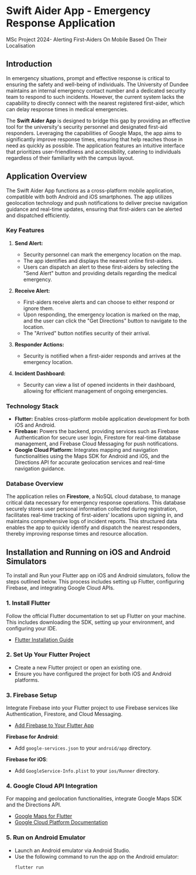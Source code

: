 # Swift Aider App - Emergency Response Application
MSc Project 2024- Alerting First-Aiders On Mobile Based On Their Localisation

## Introduction

In emergency situations, prompt and effective response is critical to ensuring the safety and well-being of individuals. The University of Dundee maintains an internal emergency contact number and a dedicated security team to respond to such incidents. However, the current system lacks the capability to directly connect with the nearest registered first-aider, which can delay response times in medical emergencies.

The **Swift Aider App** is designed to bridge this gap by providing an effective tool for the university's security personnel and designated first-aid responders. Leveraging the capabilities of Google Maps, the app aims to significantly improve response times, ensuring that help reaches those in need as quickly as possible. The application features an intuitive interface that prioritizes user-friendliness and accessibility, catering to individuals regardless of their familiarity with the campus layout.

## Application Overview

The Swift Aider App functions as a cross-platform mobile application, compatible with both Android and iOS smartphones. The app utilizes geolocation technology and push notifications to deliver precise navigation guidance and real-time updates, ensuring that first-aiders can be alerted and dispatched efficiently.

### Key Features

1. **Send Alert:**
   - Security personnel can mark the emergency location on the map.
   - The app identifies and displays the nearest online first-aiders.
   - Users can dispatch an alert to these first-aiders by selecting the "Send Alert" button and providing details regarding the medical emergency.

2. **Receive Alert:**
   - First-aiders receive alerts and can choose to either respond or ignore them.
   - Upon responding, the emergency location is marked on the map, and the user can click the "Get Directions" button to navigate to the location.
   - The "Arrived" button notifies security of their arrival.

3. **Responder Actions:**
   - Security is notified when a first-aider responds and arrives at the emergency location.

4. **Incident Dashboard:**
   - Security can view a list of opened incidents in their dashboard, allowing for efficient management of ongoing emergencies.

### Technology Stack

- **Flutter:** Enables cross-platform mobile application development for both iOS and Android.
- **Firebase:** Powers the backend, providing services such as Firebase Authentication for secure user login, Firestore for real-time database management, and Firebase Cloud Messaging for push notifications.
- **Google Cloud Platform:** Integrates mapping and navigation functionalities using the Maps SDK for Android and iOS, and the Directions API for accurate geolocation services and real-time navigation guidance.

### Database Overview

The application relies on **Firestore**, a NoSQL cloud database, to manage critical data necessary for emergency response operations. This database securely stores user personal information collected during registration, facilitates real-time tracking of first-aiders' locations upon signing in, and maintains comprehensive logs of incident reports. This structured data enables the app to quickly identify and dispatch the nearest responders, thereby improving response times and resource allocation.

## Installation and Running on iOS and Android Simulators

To install and Run your Flutter app on iOS and Android simulators, follow the steps outlined below. This process includes setting up Flutter, configuring Firebase, and integrating Google Cloud APIs.

### 1. Install Flutter
Follow the official Flutter documentation to set up Flutter on your machine. This includes downloading the SDK, setting up your environment, and configuring your IDE.

- [Flutter Installation Guide](https://docs.flutter.dev/get-started/install)

### 2. Set Up Your Flutter Project
- Create a new Flutter project or open an existing one.
- Ensure you have configured the project for both iOS and Android platforms.

### 3. Firebase Setup
Integrate Firebase into your Flutter project to use Firebase services like Authentication, Firestore, and Cloud Messaging.

- [Add Firebase to Your Flutter App](https://firebase.flutter.dev/docs/overview)

**Firebase for Android**:
- Add `google-services.json` to your `android/app` directory.

**Firebase for iOS**:
- Add `GoogleService-Info.plist` to your `ios/Runner` directory.

### 4. Google Cloud API Integration
For mapping and geolocation functionalities, integrate Google Maps SDK and the Directions API.

- [Google Maps for Flutter](https://pub.dev/packages/google_maps_flutter)
- [Google Cloud Platform Documentation](https://cloud.google.com/docs)

### 5. Run on Android Emulator
- Launch an Android emulator via Android Studio.
- Use the following command to run the app on the Android emulator:
  ```bash
  flutter run






